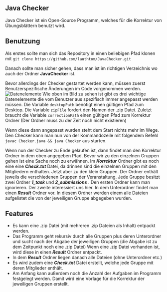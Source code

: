 ## Java Checker
Java Checker ist ein Open-Source Programm, welches für die Korrektur von Übungsblättern benutzt wird.

## Benutzung
Als erstes sollte man sich das Repository in einen beliebigen Pfad klonen mit
`git clone https://github.com/lauthtom/JavaChecker.git`

Danach sollte man sicher gehen, dass man ist im richtigen Verzeichnis wo auch der Ordner **JavaChecker** ist. 

Bevor allerdings der Checker gestartet werden kann, müssen zuerst Benutzerspezifische Änderungen im Code vorgenommen werden. ![Datenelemente](https://i.ibb.co/RC9jpWK/Bildschirm-foto-2023-02-28-um-14-55-37.png)
Wie oben im Bild zu sehen ist gibt es drei wichtige Datenelemente die vom Benutzer aus spezifisch immer angepasst werden müssen. Die Variable `desktopPath` benötigt einen gültigen Pfad zum Desktop. Die Variable `zipFile` fordert den Namen der .zip Datei. Zuletzt braucht die Variable `correctionPath` einen gültigen Pfad zum Korrektur Ordner (Der Ordner muss zu der Zeit noch nicht existieren)

Wenn diese dann angepasst wurden steht dem Start nichts mehr im Wege. Den Checker kann man nun von der Kommandozeile mit folgendem Befehl `javac Checker.java && java Checker` aus starten. 

Wenn nun der Checker zu Ende gelaufen ist, dann findet man den Korrektur Ordner in dem oben angegeben Pfad. Bevor wir zu den einzelnen Gruppen gehen ist eine Sache noch zu erwähnen. Im ***Korrektur*** Ordner gibt es noch eine eine ***Check.txt*** Datei, da drinnen sind die einzelnen Gruppen mit den Mitgliedern enthalten. Jetzt aber zu den klein Gruppen. Der Ordner enthält jeweils die verschiedenen Gruppen der Veranstaltung. Jede Gruppe besitzt zwei Ordner ***1_task*** und ***2_submissions*** . Den ersten Ordner kann man ignorieren. Der zweite interessiert uns hier. In dem Unterordner findet man einen ***Result*** Ordner vor. In diesem Ordner  werden einem alle Dateien aufgelistet die von der jeweiligen Gruppe abgegeben wurden.

## Features
-	Es kann eine .zip Datei (mit mehreren .zip Dateien als Inhalt) entpackt werden. 
-	Das Programm geht rekursiv durch alle Gruppen plus deren Unterordner und sucht nach der Abgabe der jeweiligen Gruppen (die Abgabe ist zu dem Zeitpunkt noch eine .zip  Datei) Wenn eine .zip Datei vorhanden ist, wird diese in einen ***Result*** Ordner entpackt. 
-	In dem ***Result*** Ordner liegen danach alle Dateien (ohne Unterordner etc.)
-	Es wird zudem eine ***Check.txt*** Datei erstellt, welche jede Gruppe mit deren Mitglieder enthält. 
-	Am Anfang kann außerdem noch die Anzahl der Aufgaben im Programm festgelegt werden. 
Damit wird eine Vorlage für die Korrektur der jeweiligen Gruppen erstellt. 
